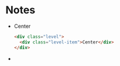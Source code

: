 # Notes

- Center

  ``` html
  <div class="level">
    <div class="level-item">Center</div>
  </div>
  ```
- 